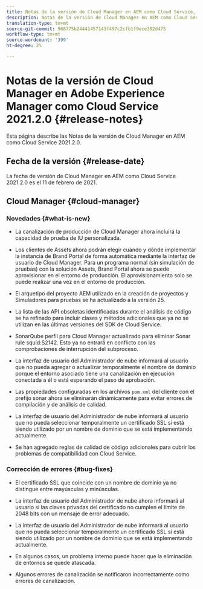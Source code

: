 ```yaml
---
title: Notas de la versión de Cloud Manager en AEM como Cloud Service, versión 2021.2.0
description: Notas de la versión de Cloud Manager en AEM como Cloud Service, versión 2021.2.0
translation-type: tm+mt
source-git-commit: 968775b24441457143f497c2cfb1f9ece392d475
workflow-type: tm+mt
source-wordcount: '399'
ht-degree: 2%

---
```



# Notas de la versión de Cloud Manager en Adobe Experience Manager como Cloud Service 2021.2.0 {#release-notes}

Esta página describe las Notas de la versión de Cloud Manager en AEM como Cloud Service 2021.2.0.

## Fecha de la versión {#release-date}

La fecha de versión de Cloud Manager en AEM como Cloud Service 2021.2.0 es el 11 de febrero de 2021.

## Cloud Manager {#cloud-manager}

### Novedades {#what-is-new}

* La canalización de producción de Cloud Manager ahora incluirá la capacidad de prueba de IU personalizada.

* Los clientes de Assets ahora podrán elegir cuándo y dónde implementar la instancia de Brand Portal de forma automática mediante la interfaz de usuario de Cloud Manager. Para un programa normal (sin simulación de pruebas) con la solución Assets, Brand Portal ahora se puede aprovisionar en el entorno de producción. El aprovisionamiento solo se puede realizar una vez en el entorno de producción.

* El arquetipo del proyecto AEM utilizado en la creación de proyectos y Simuladores para pruebas se ha actualizado a la versión 25.

* La lista de las API obsoletas identificadas durante el análisis de código se ha refinado para incluir clases y métodos adicionales que ya no se utilizan en las últimas versiones del SDK de Cloud Service.

* SonarQube perfil para Cloud Manager actualizado para eliminar Sonar rule squid:S2142. Esto ya no entrará en conflicto con las comprobaciones de interrupción del subproceso.

* La interfaz de usuario del Administrador de nube informará al usuario que no pueda agregar o actualizar temporalmente el nombre de dominio porque el entorno asociado tiene una canalización en ejecución conectada a él o está esperando el paso de aprobación.

* Las propiedades configuradas en los archivos `pom.xml` del cliente con el prefijo sonar ahora se eliminarán dinámicamente para evitar errores de compilación y de análisis de calidad.

* La interfaz de usuario del Administrador de nube informará al usuario que no pueda seleccionar temporalmente un certificado SSL si está siendo utilizado por un nombre de dominio que se está implementando actualmente.

* Se han agregado reglas de calidad de código adicionales para cubrir los problemas de compatibilidad con Cloud Service.

### Corrección de errores {#bug-fixes}

* El certificado SSL que coincide con un nombre de dominio ya no distingue entre mayúsculas y minúsculas.

* La interfaz de usuario del Administrador de nube ahora informará al usuario si las claves privadas del certificado no cumplen el límite de 2048 bits con un mensaje de error adecuado.

* La interfaz de usuario del Administrador de nube informará al usuario que no pueda seleccionar temporalmente un certificado SSL si está siendo utilizado por un nombre de dominio que se está implementando actualmente.

* En algunos casos, un problema interno puede hacer que la eliminación de entornos se quede atascada.

* Algunos errores de canalización se notificaron incorrectamente como errores de canalización.
